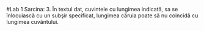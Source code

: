 #Lab 1
Sarcina:
3. În textul dat, cuvintele cu lungimea indicată, sa se înlocuiască cu un subşir specificat, lungimea căruia poate să nu coincidă cu lungimea cuvântului.
